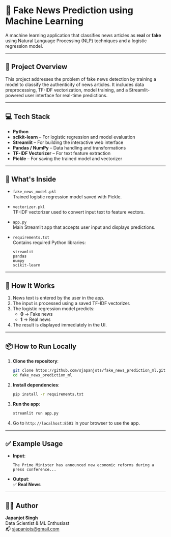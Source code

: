 # 📰 Fake News Prediction using Machine Learning

A machine learning application that classifies news articles as **real** or **fake** using Natural Language Processing (NLP) techniques and a logistic regression model.

---

## 🚀 Project Overview

This project addresses the problem of fake news detection by training a model to classify the authenticity of news articles. It includes data preprocessing, TF-IDF vectorization, model training, and a Streamlit-powered user interface for real-time predictions.

---

## 💻 Tech Stack

- **Python**
- **scikit-learn** – For logistic regression and model evaluation
- **Streamlit** – For building the interactive web interface
- **Pandas / NumPy** – Data handling and transformations
- **TF-IDF Vectorizer** – For text feature extraction
- **Pickle** – For saving the trained model and vectorizer

---

## 📄 What's Inside

- `fake_news_model.pkl`  
  Trained logistic regression model saved with Pickle.

- `vectorizer.pkl`  
  TF-IDF vectorizer used to convert input text to feature vectors.

- `app.py`  
  Main Streamlit app that accepts user input and displays predictions.

- `requirements.txt`  
  Contains required Python libraries:
  ```
  streamlit
  pandas
  numpy
  scikit-learn
  ```

---

## 🧠 How It Works

1. News text is entered by the user in the app.
2. The input is processed using a saved TF-IDF vectorizer.
3. The logistic regression model predicts:
   - **0** → Fake news  
   - **1** → Real news
4. The result is displayed immediately in the UI.
---
## 📦 How to Run Locally
1. **Clone the repository**:
   ```bash
   git clone https://github.com/sjapanjots/fake_news_prediction_ml.git
   cd fake_news_prediction_ml
   ```

2. **Install dependencies**:
   ```bash
   pip install -r requirements.txt
   ```

3. **Run the app**:
   ```bash
   streamlit run app.py
   ```

4. Go to `http://localhost:8501` in your browser to use the app.
---
## ✅ Example Usage

- **Input**:
  ```
  The Prime Minister has announced new economic reforms during a press conference...
  ```
- **Output**:  
  ✅ **Real News**

---
## 🙋‍♂️ Author
**Japanjot Singh**  
Data Scientist & ML Enthusiast  
📬 sjapanjots@gmail.com